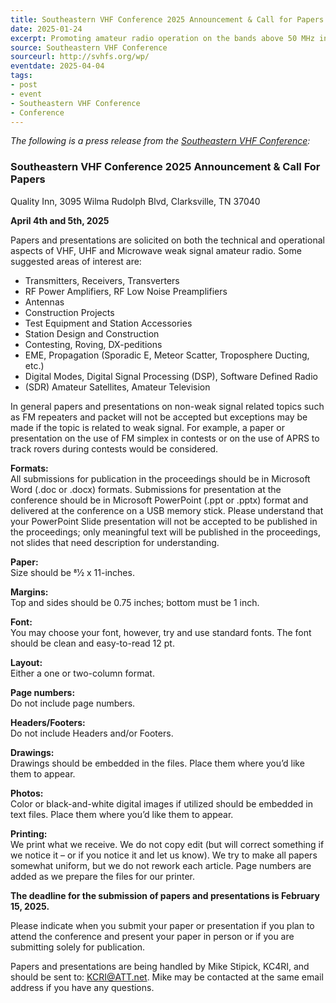 ```yaml
---
title: Southeastern VHF Conference 2025 Announcement & Call for Papers
date: 2025-01-24
excerpt: Promoting amateur radio operation on the bands above 50 MHz in the southeastern United States.
source: Southeastern VHF Conference
sourceurl: http://svhfs.org/wp/
eventdate: 2025-04-04
tags:
- post
- event
- Southeastern VHF Conference
- Conference
---
```

*The following is a press release from the [Southeastern VHF Conference](http://svhfs.org/wp/):*

### Southeastern VHF Conference 2025 Announcement & Call For Papers   
Quality Inn, 3095 Wilma Rudolph Blvd, Clarksville, TN 37040

**April 4th and 5th, 2025**

Papers and presentations are solicited on both the technical and operational aspects of
VHF, UHF and Microwave weak signal amateur radio. Some suggested areas of
interest are:

- Transmitters, Receivers, Transverters
- RF Power Amplifiers, RF Low Noise Preamplifiers
- Antennas
- Construction Projects
- Test Equipment and Station Accessories
- Station Design and Construction
- Contesting, Roving, DX-peditions
- EME, Propagation (Sporadic E, Meteor Scatter, Troposphere Ducting, etc.)
- Digital Modes, Digital Signal Processing (DSP), Software Defined Radio
- (SDR) Amateur Satellites, Amateur Television

In general papers and presentations on non-weak signal related topics such as FM
repeaters and packet will not be accepted but exceptions may be made if the topic is
related to weak signal. For example, a paper or presentation on the use of FM simplex
in contests or on the use of APRS to track rovers during contests would be considered.

**Formats:**   
All submissions for publication in the proceedings should be in Microsoft Word (.doc
or .docx) formats. Submissions for presentation at the conference should be in Microsoft
PowerPoint (.ppt or .pptx) format and delivered at the conference on a USB memory
stick. Please understand that your PowerPoint Slide presentation will not be accepted to
be published in the proceedings; only meaningful text will be published in the
proceedings, not slides that need description for understanding.

**Paper:**   
Size should be 81⁄2 x 11-inches.

**Margins:**   
Top and sides should be 0.75 inches; bottom must be 1 inch.

**Font:**   
You may choose your font, however, try and use standard fonts. The font should be clean and easy-to-read 12 pt.

**Layout:**   
Either a one or two-column format.

**Page numbers:**   
Do not include page numbers.

**Headers/Footers:**   
Do not include Headers and/or Footers.

**Drawings:**   
Drawings should be embedded in the files. Place them where you’d like them to appear.

**Photos:**   
Color or black-and-white digital images if utilized should be embedded in text files. Place them where you’d like them to appear.

**Printing:**   
We print what we receive. We do not copy edit (but will correct something if we notice it – or if you notice it and let us know). We try to make all papers somewhat uniform, but we do not rework each article. Page numbers are added as we prepare the files for our printer.

**The deadline for the submission of papers and presentations is February 15, 2025.**

Please indicate when you submit your paper or presentation if you plan to attend the
conference and present your paper in person or if you are submitting solely for
publication.

Papers and presentations are being handled by Mike Stipick, KC4RI, and should be
sent to: [KCRI@ATT.net](mailto:KCRI@ATT.net). Mike may be contacted at the same email address if you have
any questions.